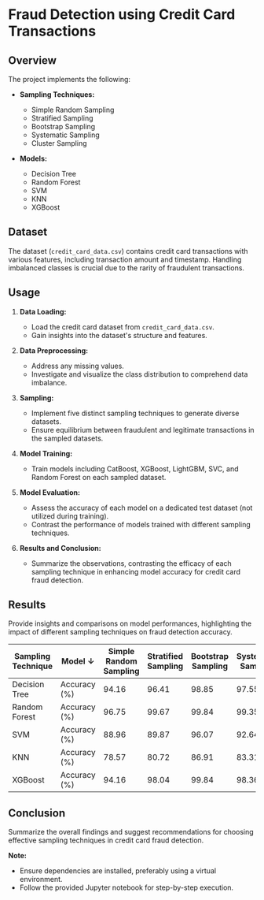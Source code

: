 # Fraud Detection using Credit Card Transactions

## Overview

The project implements the following:

- **Sampling Techniques:**
  - Simple Random Sampling
  - Stratified Sampling
  - Bootstrap Sampling
  - Systematic Sampling
  - Cluster Sampling

- **Models:**
  - Decision Tree
  - Random Forest
  - SVM
  - KNN
  - XGBoost

## Dataset

The dataset (`credit_card_data.csv`) contains credit card transactions with various features, including transaction amount and timestamp. Handling imbalanced classes is crucial due to the rarity of fraudulent transactions.

## Usage

1. **Data Loading:**
   - Load the credit card dataset from `credit_card_data.csv`.
   - Gain insights into the dataset's structure and features.

2. **Data Preprocessing:**
   - Address any missing values.
   - Investigate and visualize the class distribution to comprehend data imbalance.

3. **Sampling:**
   - Implement five distinct sampling techniques to generate diverse datasets.
   - Ensure equilibrium between fraudulent and legitimate transactions in the sampled datasets.

4. **Model Training:**
   - Train models including CatBoost, XGBoost, LightGBM, SVC, and Random Forest on each sampled dataset.

5. **Model Evaluation:**
   - Assess the accuracy of each model on a dedicated test dataset (not utilized during training).
   - Contrast the performance of models trained with different sampling techniques.

6. **Results and Conclusion:**
   - Summarize the observations, contrasting the efficacy of each sampling technique in enhancing model accuracy for credit card fraud detection.

## Results

Provide insights and comparisons on model performances, highlighting the impact of different sampling techniques on fraud detection accuracy.

| Sampling Technique | Model ↓            | Simple Random Sampling | Stratified Sampling | Bootstrap Sampling | Systematic Sampling | Cluster Sampling |
|--------------------|--------------------|------------------------|----------------------|--------------------|----------------------|-------------------|
| Decision Tree      | Accuracy (%)       | 94.16                  | 96.41                | 98.85              | 97.55                | 97.71             |
| Random Forest      | Accuracy (%)       | 96.75                  | 99.67                | 99.84              | 99.35                | 99.67             |
| SVM                | Accuracy (%)       | 88.96                  | 89.87                | 96.07              | 92.64                | 96.08             |
| KNN                | Accuracy (%)       | 78.57                  | 80.72                | 86.91              | 83.31                | 76.47             |
| XGBoost            | Accuracy (%)       | 94.16                  | 98.04                | 99.84              | 98.36                | 98.69             |


## Conclusion

Summarize the overall findings and suggest recommendations for choosing effective sampling techniques in credit card fraud detection.

**Note:**
- Ensure dependencies are installed, preferably using a virtual environment.
- Follow the provided Jupyter notebook for step-by-step execution.
